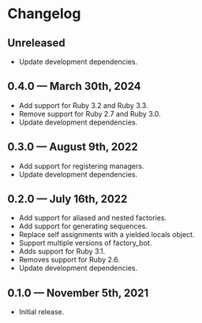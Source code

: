 # Changelog

## Unreleased

* Update development dependencies.

## 0.4.0 — March 30th, 2024

* Add support for Ruby 3.2 and Ruby 3.3.
* Remove support for Ruby 2.7 and Ruby 3.0.
* Update development dependencies.

## 0.3.0 — August 9th, 2022

* Add support for registering managers.
* Update development dependencies.

## 0.2.0 — July 16th, 2022

* Add support for aliased and nested factories.
* Add support for generating sequences.
* Replace self assignments with a yielded locals object.
* Support multiple versions of factory_bot.
* Adds support for Ruby 3.1.
* Removes support for Ruby 2.6.
* Update development dependencies.

## 0.1.0 — November 5th, 2021

* Initial release.
